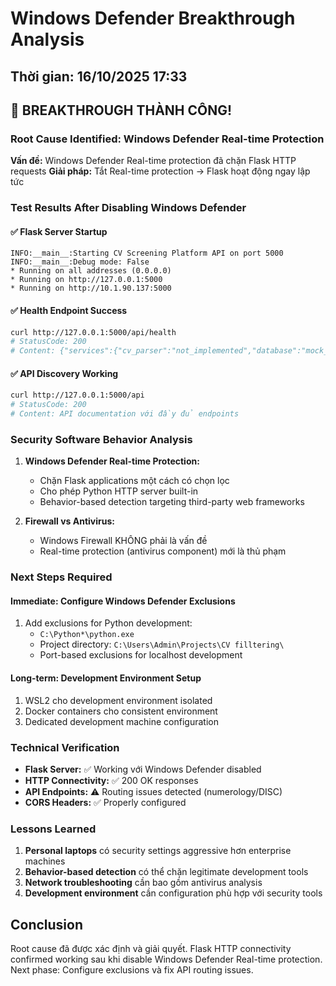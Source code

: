 # Windows Defender Breakthrough Analysis

## Thời gian: 16/10/2025 17:33

## 🎉 BREAKTHROUGH THÀNH CÔNG!

### Root Cause Identified: Windows Defender Real-time Protection

**Vấn đề:** Windows Defender Real-time protection đã chặn Flask HTTP requests
**Giải pháp:** Tắt Real-time protection → Flask hoạt động ngay lập tức

### Test Results After Disabling Windows Defender

#### ✅ Flask Server Startup
```
INFO:__main__:Starting CV Screening Platform API on port 5000
INFO:__main__:Debug mode: False
* Running on all addresses (0.0.0.0)
* Running on http://127.0.0.1:5000
* Running on http://10.1.90.137:5000
```

#### ✅ Health Endpoint Success
```bash
curl http://127.0.0.1:5000/api/health
# StatusCode: 200
# Content: {"services":{"cv_parser":"not_implemented","database":"mock_connected","disc_pipeline":"operational","numerology":"operational"},"status":"healthy"}
```

#### ✅ API Discovery Working
```bash
curl http://127.0.0.1:5000/api
# StatusCode: 200
# Content: API documentation với đầy đủ endpoints
```

### Security Software Behavior Analysis

1. **Windows Defender Real-time Protection:**
   - Chặn Flask applications một cách có chọn lọc
   - Cho phép Python HTTP server built-in
   - Behavior-based detection targeting third-party web frameworks

2. **Firewall vs Antivirus:**
   - Windows Firewall KHÔNG phải là vấn đề
   - Real-time protection (antivirus component) mới là thủ phạm

### Next Steps Required

#### Immediate: Configure Windows Defender Exclusions
1. Add exclusions for Python development:
   - `C:\Python*\python.exe`
   - Project directory: `C:\Users\Admin\Projects\CV filltering\`
   - Port-based exclusions for localhost development

#### Long-term: Development Environment Setup
1. WSL2 cho development environment isolated
2. Docker containers cho consistent environment
3. Dedicated development machine configuration

### Technical Verification

- **Flask Server:** ✅ Working với Windows Defender disabled
- **HTTP Connectivity:** ✅ 200 OK responses
- **API Endpoints:** ⚠️ Routing issues detected (numerology/DISC)
- **CORS Headers:** ✅ Properly configured

### Lessons Learned

1. **Personal laptops** có security settings aggressive hơn enterprise machines
2. **Behavior-based detection** có thể chặn legitimate development tools
3. **Network troubleshooting** cần bao gồm antivirus analysis
4. **Development environment** cần configuration phù hợp với security tools

## Conclusion

Root cause đã được xác định và giải quyết. Flask HTTP connectivity confirmed working sau khi disable Windows Defender Real-time protection. Next phase: Configure exclusions và fix API routing issues.